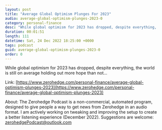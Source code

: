 ```yaml
---
layout: post
title: "Average Global Optimism Plunges For 2023"
audio: average-global-optimism-plunges-2023-0
category: personal-finance
desc: "While global optimism for 2023 has dropped, despite everything, the world is still on average holding out more hope than not..."
duration: 00:01:51
length: 111
datetime: Sat, 24 Dec 2022 18:25:00 +0000
tags: podcast
guid: average-global-optimism-plunges-2023-0
order: 0
---
```

While global optimism for 2023 has dropped, despite everything, the world is still on average holding out more hope than not...

Link: [https://www.zerohedge.com/personal-finance/average-global-optimism-plunges-2023](https://www.zerohedge.com/personal-finance/average-global-optimism-plunges-2023)

About: The Zerohedge Podcast is a non-commercial, automated program, designed to give people a way to get news from Zerohedge in an audio format.  I am actively working on tweaking and improving the setup to create a better listening experience (December 2022).  Suggestions are welcome: [zerohedgePodcast@outlook.com](mailto:zerohedgePodcast@outlook.com)